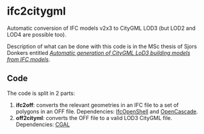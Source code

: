 # ifc2citygml

Automatic conversion of IFC models v2x3 to CityGML LOD3 (but LOD2 and LOD4 are possible too).

Description of what can be done with this code is in the MSc thesis of Sjors Donkers entitled [*Automatic generation of CityGML LoD3 building models from IFC models*](http://repository.tudelft.nl/view/ir/uuid%3A31380219-f8e8-4c66-a2dc-548c3680bb8d/).


## Code

The code is split in 2 parts:

  1. **ifc2off**: converts the relevant geometries in an IFC file to a set of polygons in an OFF file. Dependencies: [IfcOpenShell](http://ifcopenshell.org) and [OpenCascade](http://www.opencascade.org).
  2. **off2cityml**: converts the OFF file to a valid LOD3 CityGML file. Dependencies: [CGAL](http://www.cgal.org)

